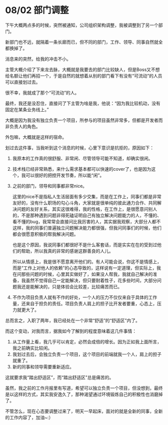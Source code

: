# 08/02 部门调整

下午大概两点多的时候，突然被通知，公司组织架构调整，我被调整到了另一个部门。

新部门也不远，就隔着一条长廊而已，但不同的部门，工作、领导、同事自然就全都换掉了。

消息来的突然，给我的冲击不小。

主管大概介绍了下来龙去脉，大概就是我要去的部门比较缺人，但是Boss又不想给名额让他们再招一个，于是自然的就想着从别的部门看下有没有“可流动”的人员可以直接划过去。

很不幸，我就成了那个“可流动”的人。

最终，我还是没忍住，直接问了下主管为啥是我，他说：“因为我比较机动，没有固定在某条业务线上。”

大概是因为我没有独立负责一个项目，所参与的项目虽然非常多，但都是开发者而非负责人的角色。

外包嘛，大概就是这样的宿命。

划过去这件事，当我听到这个消息的时候，心里下意识是抗拒的，原因如下：

1. 我原本的工作真的很舒服、非常闲、尽管领导可能不知道，却确实很闲。
2. 技术栈已经非常熟悉，来什么需求基本都可以快速的cover了，也是因为这个，我可以很好的把控开发节奏，所以能“闲”。
3. 之前的部门，领导和同事都非常nice。

    这里的nice不是指私人生活层面有多少交集，而是在工作上，同事们都是非常友好的，没有什么职场的勾心斗角，大家就是很单纯的彼此通力合作、共同解决问题的友好关系，其实这很难得，我的性格，在工作上，是很愿意问别人的，不是那种遇到问题非得死磕证明自己有独立解决问题能力的人，不懂的、看不懂的bug，我常常会直接问比我厉害的人，其实据我观察，大部分人都不这样，我的同事们普遍独立问题解决能力都很强，但我问同事们的时候，他们都会很愿意积极的帮我解决问题。

    也是这个原因，我说同事们都很好不是什么客套话，而是实实在在的受到过他们的帮助，所以我真的非常的感谢这群善良的人儿。

    所以从情感上，我是很不愿意离开他们的。有人可能会说，你这不是情感上，而是“工作上对他人的依赖”的心态导致的，这样说有一定道理，但实际上，我在问那些问题的时候，心里其实做好了，如果没人帮我，我就自己解决的准备，我虽然不觉得自己一定能解决，但只要耐着性子，花多些时间，大部分问题我还是能解决的，只是体验会比较差，比较痛苦而已。

4. 不作为项目负责人就有不作的好处，一个人的压力不仅仅来自于具体的工作量，还来自于担负的责任。项目负责人肩上的担子比开发者要重，心态上，压力就更大了。

总而言之，入职了两年，我已经处在一个非常“舒适”的“舒适区”内了。

而这个变动，对我而言，据我如今了解到的程度意味着这几件事情：

1. 从工作量上看，我几乎可以肯定，必然会成倍的增长。因为正如我上面所言，我之前确实比较闲。
2. 我划过去后，会独立负责一个项目，这个项目的前端就我一个人，肩上的担子就重了。
3. 新的同事和领导需要重新适应。

这就要求我“踏出舒适区”，而“踏出舒适区”总是痛苦的。

虽然，我之前的工作月报里有写道，希望可以独立负责一个项目，但没想到，最终是以这样的方式，其实我安逸久了，那种渴望通过环境锻炼自己的积极性也消磨掉了。

不管怎么，现在心态要调整过来了，明天一早起床，面对的就是全新的同事，全新的工作内容了，加油~:）

